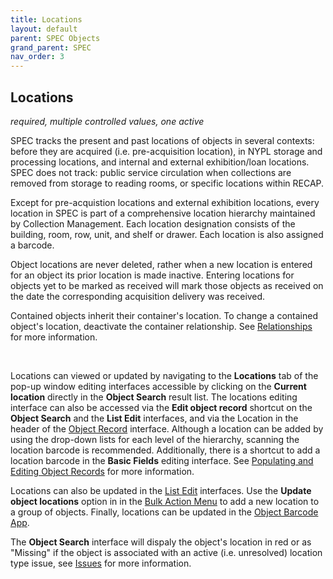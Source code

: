 ```yaml
---
title: Locations
layout: default
parent: SPEC Objects
grand_parent: SPEC
nav_order: 3
---
```


## Locations
*required, multiple controlled values, one active*

SPEC tracks the present and past locations of objects in several contexts: before they are acquired (i.e. pre-acquisition location), in NYPL storage and processing locations, and internal and external exhibition/loan locations. SPEC does not track: public service circulation when collections are removed from storage to reading rooms, or specific locations within RECAP. 

Except for pre-acquistion locations and external exhibition locations, every location in SPEC is part of a comprehensive location hierarchy maintained by Collection Management. Each location designation consists of the building, room, row, unit, and shelf or drawer. Each location is also assigned a barcode.

Object locations are never deleted, rather when a new location is entered for an object its prior location is made inactive. Entering locations for objects yet to be marked as received will mark those objects as received on the date the corresponding acquisition delivery was received.

Contained objects inherit their container's location. To change a contained object's location, deactivate the container relationship. See [Relationships](https://nypl.github.io/pres-docs/spec/specObjectsRelationships.html) for more information. 

&nbsp; 
&nbsp; 

Locations can viewed or updated by navigating to the **Locations** tab of the pop-up window editing interfaces accessible by clicking on the **Current location** directly in the **Object Search** result list. The locations editing interface can also be accessed via the **Edit object record** shortcut on the **Object Search** and the **List Edit** interfaces, and via the Location in the header of the [Object Record](https://nypl.github.io/pres-docs/spec/specObjectsObjectRecord.html) interface. Although a location can be added by using the drop-down lists for each level of the hierarchy, scanning the location barcode is recommended. Additionally, there is a shortcut to add a location barcode in the **Basic Fields** editing interface. See [Populating and Editing Object Records](https://nypl.github.io/pres-docs/spec/specObjects.html#populating-and-editing-object-records) for more information. 

Locations can also be updated in the [List Edit](https://nypl.github.io/pres-docs/spec/specObjectsListEdit.htm) interfaces. Use the **Update object locations** option in in the [Bulk Action Menu](https://nypl.github.io/pres-docs/spec/specObjectsBulkActionMenu.html) to add a new location to a group of objects. Finally, locations can be updated in the [Object Barcode App](https://nypl.github.io/pres-docs/spec/specObjectsOBA.html). 

The **Object Search** interface will dispaly the object's location in red or as "Missing" if the object is associated with an active (i.e. unresolved) location type issue, see [Issues](https://nypl.github.io/pres-docs/spec/specObjectsIssues.html) for more information.